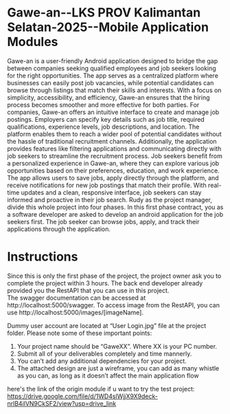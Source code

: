 # Gawe-an--LKS PROV Kalimantan Selatan-2025--Mobile Application Modules
Gawe-an is a user-friendly Android application designed to bridge the gap between companies seeking qualified employees and job seekers looking for the right opportunities. The app serves as a centralized platform where businesses can easily post job vacancies, while potential candidates can browse through listings that match their skills and interests. With a
focus on simplicity, accessibility, and efficiency, Gawe-an ensures that the hiring process becomes smoother and more effective for both parties. For companies, Gawe-an offers an intuitive interface to create and manage job postings. Employers can specify key details such as job title, required qualifications, experience levels, job descriptions, and location. The platform enables them to reach a wider pool of potential candidates without the hassle of traditional recruitment channels. Additionally, the application provides features like filtering applications and communicating directly with job
seekers to streamline the recruitment process. Job seekers benefit from a personalized experience in Gawe-an, where they can explore various job opportunities based on their preferences, education, and work experience. The app allows users to save jobs, apply directly through the platform, and receive notifications for new job postings that match their profile. With real-time updates and a clean, responsive interface, job seekers can stay informed and proactive in their job search. Rudy as the project manager, divide this whole project into four phases. In this first phase
contract, you as a software developer are asked to develop an android application for the job seekers first. The job seeker can browse jobs, apply, and track their applications through the application.

# Instructions

Since this is only the first phase of the project, the project owner ask you to complete the
project within 3 hours.
The back end developer already provided you the RestAPI that you can use in this project.  
The swagger documentation can be accessed at http://localhost:5000/swagger.  To access image from the RestAPI, you can use http://localhost:5000/images/[imageName].

Dummy user account are located at “User Login.jpg” file at the project folder.
Please note some of these important points:
1. Your project name should be “GaweXX”. Where XX is your PC number.
2. Submit all of your deliverables completely and time mannerly.
3. You can’t add any additional dependencies for your project.
4. The attached design are just a wireframe, you can add as many whistle as you can, as
long as it doesn’t affect the main application flow

here's the link of the origin module if u want to try the test project: https://drive.google.com/file/d/1WD4slWjjX9X9deck-nrlB4ilVN9CkSF2/view?usp=drive_link
